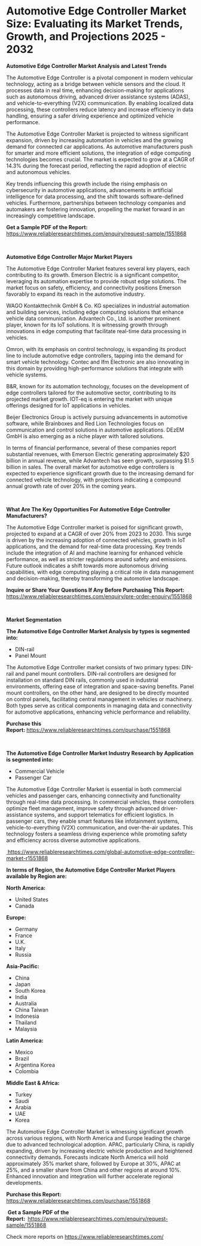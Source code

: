 <p><h1>Automotive Edge Controller Market Size: Evaluating its Market Trends, Growth, and Projections 2025 - 2032</h1></p><p><strong>Automotive Edge Controller Market Analysis and Latest Trends</strong></p>
<p><p>The Automotive Edge Controller is a pivotal component in modern vehicular technology, acting as a bridge between vehicle sensors and the cloud. It processes data in real time, enhancing decision-making for applications such as autonomous driving, advanced driver assistance systems (ADAS), and vehicle-to-everything (V2X) communication. By enabling localized data processing, these controllers reduce latency and increase efficiency in data handling, ensuring a safer driving experience and optimized vehicle performance.</p><p>The Automotive Edge Controller Market is projected to witness significant expansion, driven by increasing automation in vehicles and the growing demand for connected car applications. As automotive manufacturers push for smarter and more efficient solutions, the integration of edge computing technologies becomes crucial. The market is expected to grow at a CAGR of 14.3% during the forecast period, reflecting the rapid adoption of electric and autonomous vehicles. </p><p>Key trends influencing this growth include the rising emphasis on cybersecurity in automotive applications, advancements in artificial intelligence for data processing, and the shift towards software-defined vehicles. Furthermore, partnerships between technology companies and automakers are fostering innovation, propelling the market forward in an increasingly competitive landscape.</p></p>
<p><strong>Get a Sample PDF of the Report:&nbsp;</strong> <a href="https://www.reliableresearchtimes.com/enquiry/request-sample/1551868?utm_campaign=2267&utm_medium=2&utm_source=Github&utm_content=ia&utm_term=11042025&utm_id=automotive-edge-controller">https://www.reliableresearchtimes.com/enquiry/request-sample/1551868</a></p>
<p>&nbsp;</p>
<p><strong>Automotive Edge Controller Major Market Players</strong></p>
<p><p>The Automotive Edge Controller Market features several key players, each contributing to its growth. Emerson Electric is a significant competitor, leveraging its automation expertise to provide robust edge solutions. The market focus on safety, efficiency, and connectivity positions Emerson favorably to expand its reach in the automotive industry.</p><p>WAGO Kontakttechnik GmbH & Co. KG specializes in industrial automation and building services, including edge computing solutions that enhance vehicle data communication. Advantech Co., Ltd. is another prominent player, known for its IoT solutions. It is witnessing growth through innovations in edge computing that facilitate real-time data processing in vehicles.</p><p>Omron, with its emphasis on control technology, is expanding its product line to include automotive edge controllers, tapping into the demand for smart vehicle technology. Contec and Ifm Electronic are also innovating in this domain by providing high-performance solutions that integrate with vehicle systems.</p><p>B&R, known for its automation technology, focuses on the development of edge controllers tailored for the automotive sector, contributing to its projected market growth. IOT-eq is entering the market with unique offerings designed for IoT applications in vehicles.</p><p>Beijer Electronics Group is actively pursuing advancements in automotive software, while Brainboxes and Red Lion Technologies focus on communication and control solutions in automotive applications. DEzEM GmbH is also emerging as a niche player with tailored solutions.</p><p>In terms of financial performance, several of these companies report substantial revenues, with Emerson Electric generating approximately $20 billion in annual revenue, while Advantech has seen growth, surpassing $1.5 billion in sales. The overall market for automotive edge controllers is expected to experience significant growth due to the increasing demand for connected vehicle technology, with projections indicating a compound annual growth rate of over 20% in the coming years.</p></p>
<p>&nbsp;</p>
<p><strong>What Are The Key Opportunities For Automotive Edge Controller Manufacturers?</strong></p>
<p><p>The Automotive Edge Controller market is poised for significant growth, projected to expand at a CAGR of over 20% from 2023 to 2030. This surge is driven by the increasing adoption of connected vehicles, growth in IoT applications, and the demand for real-time data processing. Key trends include the integration of AI and machine learning for enhanced vehicle performance, as well as stricter regulations around safety and emissions. Future outlook indicates a shift towards more autonomous driving capabilities, with edge computing playing a critical role in data management and decision-making, thereby transforming the automotive landscape.</p></p>
<p><strong>Inquire or Share Your Questions If Any Before Purchasing This Report:</strong> <a href="https://www.reliableresearchtimes.com/enquiry/pre-order-enquiry/1551868?utm_campaign=2267&utm_medium=2&utm_source=Github&utm_content=ia&utm_term=11042025&utm_id=automotive-edge-controller">https://www.reliableresearchtimes.com/enquiry/pre-order-enquiry/1551868</a></p>
<p>&nbsp;</p>
<p><strong>Market Segmentation</strong></p>
<p><strong>The Automotive Edge Controller Market Analysis by types is segmented into:</strong></p>
<p><ul><li>DIN-rail</li><li>Panel Mount</li></ul></p>
<p><p>The Automotive Edge Controller market consists of two primary types: DIN-rail and panel mount controllers. DIN-rail controllers are designed for installation on standard DIN rails, commonly used in industrial environments, offering ease of integration and space-saving benefits. Panel mount controllers, on the other hand, are designed to be directly mounted on control panels, facilitating central management in vehicles or machinery. Both types serve as critical components in managing data and connectivity for automotive applications, enhancing vehicle performance and reliability.</p></p>
<p><strong>Purchase this Report:&nbsp;</strong><a href="https://www.reliableresearchtimes.com/purchase/1551868?utm_campaign=2267&utm_medium=2&utm_source=Github&utm_content=ia&utm_term=11042025&utm_id=automotive-edge-controller">https://www.reliableresearchtimes.com/purchase/1551868</a></p>
<p>&nbsp;</p>
<p><strong>The Automotive Edge Controller Market Industry Research by Application is segmented into:</strong></p>
<p><ul><li>Commercial Vehicle</li><li>Passenger Car</li></ul></p>
<p><p>The Automotive Edge Controller Market is essential in both commercial vehicles and passenger cars, enhancing connectivity and functionality through real-time data processing. In commercial vehicles, these controllers optimize fleet management, improve safety through advanced driver-assistance systems, and support telematics for efficient logistics. In passenger cars, they enable smart features like infotainment systems, vehicle-to-everything (V2X) communication, and over-the-air updates. This technology fosters a seamless driving experience while promoting safety and efficiency across diverse automotive applications.</p></p>
<p><a href="https://www.reliableresearchtimes.com/global-automotive-edge-controller-market-r1551868?utm_campaign=2267&utm_medium=2&utm_source=Github&utm_content=ia&utm_term=11042025&utm_id=automotive-edge-controller">&nbsp;https://www.reliableresearchtimes.com/global-automotive-edge-controller-market-r1551868</a></p>
<p><strong>In terms of Region, the Automotive Edge Controller Market Players available by Region are:</strong></p>
<p>
    <p> <strong> North America: </strong>
        <ul>
            <li>United States</li>
            <li>Canada</li>
        </ul>
        </p> 
    <p> <strong> Europe: </strong>
        <ul>
            <li>Germany</li>
            <li>France</li>
            <li>U.K.</li>
            <li>Italy</li>
            <li>Russia</li>
        </ul>
        </p> 
    <p> <strong> Asia-Pacific: </strong>
        <ul>
            <li>China</li>
            <li>Japan</li>
            <li>South Korea</li>
            <li>India</li>
            <li>Australia</li>
            <li>China Taiwan</li>
            <li>Indonesia</li>
            <li>Thailand</li>
            <li>Malaysia</li>
        </ul>
        </p> 
    <p> <strong> Latin America: </strong>
        <ul>
            <li>Mexico</li>
            <li>Brazil</li>
            <li>Argentina Korea</li>
            <li>Colombia</li>
        </ul>
        </p> 
    <p> <strong> Middle East & Africa: </strong>
        <ul>
            <li>Turkey</li>
            <li>Saudi</li>
            <li>Arabia</li>
            <li>UAE</li>
            <li>Korea</li>
        </ul>
    </p>
    </p>
<p><p>The Automotive Edge Controller Market is witnessing significant growth across various regions, with North America and Europe leading the charge due to advanced technological adoption. APAC, particularly China, is rapidly expanding, driven by increasing electric vehicle production and heightened connectivity demands. Forecasts indicate North America will hold approximately 35% market share, followed by Europe at 30%, APAC at 25%, and a smaller share from China and other regions at around 10%. Enhanced innovation and integration will further accelerate regional developments.</p></p>
<p><strong>Purchase this Report: </strong><a href="https://www.reliableresearchtimes.com/purchase/1551868?utm_campaign=2267&utm_medium=2&utm_source=Github&utm_content=ia&utm_term=11042025&utm_id=automotive-edge-controller">https://www.reliableresearchtimes.com/purchase/1551868</a></p>
<p>&nbsp;<strong>Get a Sample PDF of the Report:&nbsp;&nbsp;</strong><a href="https://www.reliableresearchtimes.com/enquiry/request-sample/1551868?utm_campaign=2267&utm_medium=2&utm_source=Github&utm_content=ia&utm_term=11042025&utm_id=automotive-edge-controller">https://www.reliableresearchtimes.com/enquiry/request-sample/1551868</a></p>
<p><strong></strong></p>
<p>Check more reports on <a href="https://www.reliableresearchtimes.com/?utm_campaign=2267&utm_medium=2&utm_source=Github&utm_content=ia&utm_term=11042025&utm_id=automotive-edge-controller">https://www.reliableresearchtimes.com/</a></p>